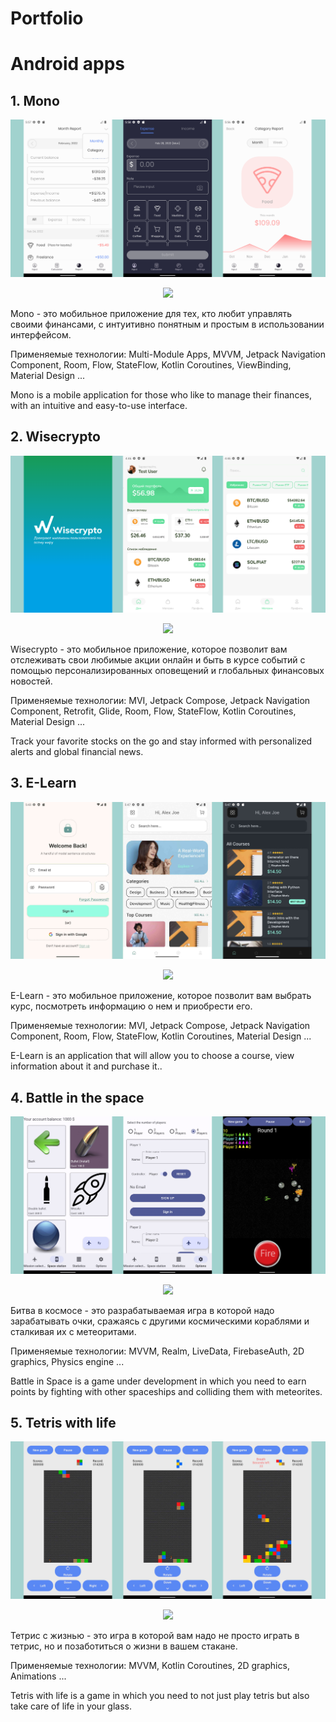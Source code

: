# Portfolio

# Android apps

## 1. Mono

<p align="center">
 <img src="https://github.com/Fiz2004/Portfolio/blob/main/View/Mono.png" width="100%" height="48%" />
</p>
 
 <p align="center">
 <a href="https://github.com/Fiz2004/Mono">
   <img  src="https://img.shields.io/badge/GitHub-35006a?style=for-the-badge&logo=github&logoColor=white">
 </a>
</p>

Mono - это мобильное приложение для тех, кто любит управлять своими финансами, с интуитивно понятным и простым в использовании интерфейсом.

Применяемые технологии:
Multi-Module Apps, MVVM, Jetpack Navigation Component, Room, Flow, StateFlow, Kotlin Coroutines, ViewBinding, Material Design ...

Mono is a mobile application for those who like to manage their finances, with an intuitive and easy-to-use interface.

## 2. Wisecrypto

<p align="center">
 <img src="https://github.com/Fiz2004/Portfolio/blob/main/View/Wisecrypto.png" width="100%" height="48%" />
</p>
 
 <p align="center">
 <a href="https://github.com/Fiz2004/Wisecrypto">
   <img  src="https://img.shields.io/badge/GitHub-35006a?style=for-the-badge&logo=github&logoColor=white">
 </a>
</p>

Wisecrypto - это мобильное приложение, которое позволит вам отслеживать свои любимые акции онлайн и быть в курсе событий с помощью персонализированных оповещений и глобальных финансовых новостей.

Применяемые технологии:
MVI, Jetpack Compose, Jetpack Navigation Component, Retrofit, Glide, Room, Flow, StateFlow, Kotlin Coroutines, Material Design ...

Track your favorite stocks on the go and stay informed with personalized alerts and global financial news.

## 3. E-Learn

<p align="center">
 <img src="https://github.com/Fiz2004/Portfolio/blob/main/View/E-Learn.jpg" width="100%" height="48%" />
</p>
 
 <p align="center">
 <a href="https://github.com/Fiz2004/E-Learn">
   <img  src="https://img.shields.io/badge/GitHub-35006a?style=for-the-badge&logo=github&logoColor=white">
 </a>
</p>

E-Learn - это мобильное приложение, которое позволит вам выбрать курс, посмотреть информацию о нем и приобрести его.

Применяемые технологии:
MVI, Jetpack Compose, Jetpack Navigation Component, Room, Flow, StateFlow, Kotlin Coroutines, Material Design ...

E-Learn is an application that will allow you to choose a course, view information about it and purchase it..

## 4. Battle in the space

<p align="center">
 <img src="https://github.com/Fiz2004/Portfolio/blob/main/View/Battle_in_the_space.jpg" width="100%" height="48%" />
</p>
 
 <p align="center">
 <a href="https://github.com/Fiz2004/Battle_in_the_space">
   <img  src="https://img.shields.io/badge/GitHub-35006a?style=for-the-badge&logo=github&logoColor=white">
 </a>
</p>

Битва в космосе - это разрабатываемая игра в которой надо зарабатывать очки, сражаясь с другими космическими кораблями и сталкивая их с метеоритами.

Применяемые технологии:
MVVM, Realm, LiveData, FirebaseAuth, 2D graphics, Physics engine ...

Battle in Space is a game under development in which you need to earn points by fighting with other spaceships and colliding them with meteorites.

## 5. Tetris with life

<p align="center">
 <img src="https://github.com/Fiz2004/Portfolio/blob/main/View/Tetris_with_life.jpg" width="100%" height="48%" />
</p>
 
 <p align="center">
 <a href="https://github.com/Fiz2004/TetrisWithLife">
   <img  src="https://img.shields.io/badge/GitHub-35006a?style=for-the-badge&logo=github&logoColor=white">
 </a>
</p>

Тетрис с жизнью - это игра в которой вам надо не просто играть в тетрис, но и позаботиться о жизни в вашем стакане.

Применяемые технологии:
MVVM, Kotlin Coroutines, 2D graphics, Animations ...

Tetris with life is a game in which you need to not just play tetris but also take care of life in your glass.

